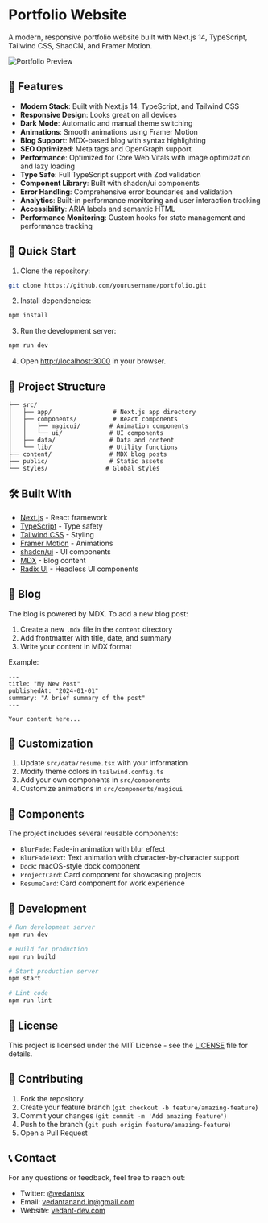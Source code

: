 # Portfolio Website

A modern, responsive portfolio website built with Next.js 14, TypeScript, Tailwind CSS, ShadCN, and Framer Motion.

![Portfolio Preview](/public/portfolio.png)

## 🌟 Features

- **Modern Stack**: Built with Next.js 14, TypeScript, and Tailwind CSS
- **Responsive Design**: Looks great on all devices
- **Dark Mode**: Automatic and manual theme switching
- **Animations**: Smooth animations using Framer Motion
- **Blog Support**: MDX-based blog with syntax highlighting
- **SEO Optimized**: Meta tags and OpenGraph support
- **Performance**: Optimized for Core Web Vitals with image optimization and lazy loading
- **Type Safe**: Full TypeScript support with Zod validation
- **Component Library**: Built with shadcn/ui components
- **Error Handling**: Comprehensive error boundaries and validation
- **Analytics**: Built-in performance monitoring and user interaction tracking
- **Accessibility**: ARIA labels and semantic HTML
- **Performance Monitoring**: Custom hooks for state management and performance tracking

## 🚀 Quick Start

1. Clone the repository:
```bash
git clone https://github.com/yourusername/portfolio.git
```

2. Install dependencies:
```bash
npm install
```

3. Run the development server:
```bash
npm run dev
```

4. Open [http://localhost:3000](http://localhost:3000) in your browser.

## 📁 Project Structure

```
├── src/
│   ├── app/                 # Next.js app directory
│   ├── components/          # React components
│   │   ├── magicui/        # Animation components
│   │   └── ui/             # UI components
│   ├── data/               # Data and content
│   └── lib/                # Utility functions
├── content/                # MDX blog posts
├── public/                 # Static assets
└── styles/                # Global styles
```

## 🛠️ Built With

- [Next.js](https://nextjs.org/) - React framework
- [TypeScript](https://www.typescriptlang.org/) - Type safety
- [Tailwind CSS](https://tailwindcss.com/) - Styling
- [Framer Motion](https://www.framer.com/motion/) - Animations
- [shadcn/ui](https://ui.shadcn.com/) - UI components
- [MDX](https://mdxjs.com/) - Blog content
- [Radix UI](https://www.radix-ui.com/) - Headless UI components

## 📝 Blog

The blog is powered by MDX. To add a new blog post:

1. Create a new `.mdx` file in the `content` directory
2. Add frontmatter with title, date, and summary
3. Write your content in MDX format

Example:
```mdx
---
title: "My New Post"
publishedAt: "2024-01-01"
summary: "A brief summary of the post"
---

Your content here...
```

## 🎨 Customization

1. Update `src/data/resume.tsx` with your information
2. Modify theme colors in `tailwind.config.ts`
3. Add your own components in `src/components`
4. Customize animations in `src/components/magicui`

## 📱 Components

The project includes several reusable components:

- `BlurFade`: Fade-in animation with blur effect
- `BlurFadeText`: Text animation with character-by-character support
- `Dock`: macOS-style dock component
- `ProjectCard`: Card component for showcasing projects
- `ResumeCard`: Card component for work experience

## 🔧 Development

```bash
# Run development server
npm run dev

# Build for production
npm run build

# Start production server
npm start

# Lint code
npm run lint
```

## 📄 License

This project is licensed under the MIT License - see the [LICENSE](LICENSE) file for details.

## 🤝 Contributing

1. Fork the repository
2. Create your feature branch (`git checkout -b feature/amazing-feature`)
3. Commit your changes (`git commit -m 'Add amazing feature'`)
4. Push to the branch (`git push origin feature/amazing-feature`)
5. Open a Pull Request

## 📞 Contact

For any questions or feedback, feel free to reach out:

- Twitter: [@vedantsx](https://twitter.com/vedantsx)
- Email: vedantanand.in@gmail.com
- Website: [vedant-dev.com](https://vedant-dev.com)
